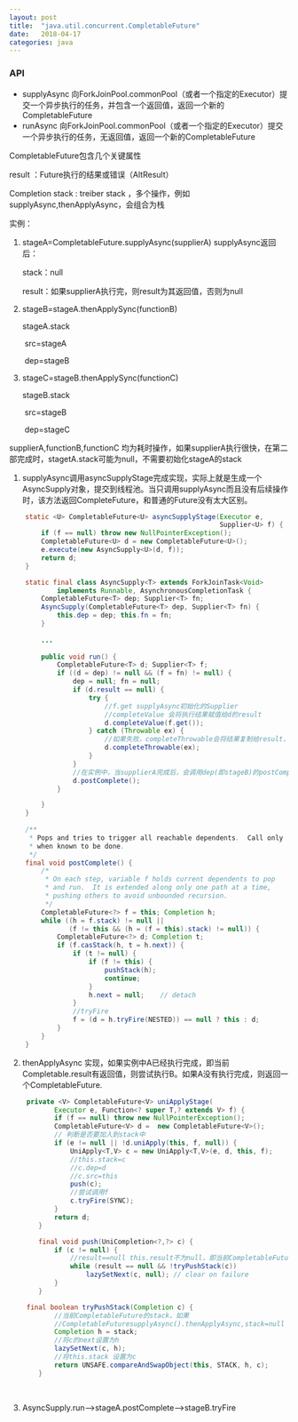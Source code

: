 ```yaml
---
layout: post
title:  "java.util.concurrent.CompletableFuture"
date:   2018-04-17
categories: java
---
```




### API

+ supplyAsync 向ForkJoinPool.commonPool（或者一个指定的Executor）提交一个异步执行的任务，并包含一个返回值，返回一个新的CompletableFuture
+ runAsync 向ForkJoinPool.commonPool（或者一个指定的Executor）提交一个异步执行的任务，无返回值，返回一个新的CompletableFuture




CompletableFuture包含几个关键属性

result ：Future执行的结果或错误（AltResult）

Completion stack : treiber stack ，多个操作，例如supplyAsync,thenApplyAsync，会组合为栈



实例：

1. stageA=CompletableFuture.supplyAsync(supplierA)
   supplyAsync返回后：
   
   stack：null
   
   result：如果supplierA执行完，则result为其返回值，否则为null

2. stageB=stageA.thenApplySync(functionB)

   stageA.stack 

   ​	src=stageA

   ​	dep=stageB

3. stageC=stageB.thenApplySync(functionC)

   stageB.stack

   ​	src=stageB

   ​	dep=stageC

supplierA,functionB,functionC 均为耗时操作，如果supplierA执行很快，在第二部完成时，stagetA.stack可能为null，不需要初始化stageA的stack


1. supplyAsync调用asyncSupplyStage完成实现，实际上就是生成一个AsyncSupply对象，提交到线程池。当只调用supplyAsync而且没有后续操作时，该方法返回CompleteFuture，和普通的Future没有太大区别。



```java
	static <U> CompletableFuture<U> asyncSupplyStage(Executor e,
                                                     Supplier<U> f) {
        if (f == null) throw new NullPointerException();
        CompletableFuture<U> d = new CompletableFuture<U>();
        e.execute(new AsyncSupply<U>(d, f));
        return d;
    }

	static final class AsyncSupply<T> extends ForkJoinTask<Void>
            implements Runnable, AsynchronousCompletionTask {
        CompletableFuture<T> dep; Supplier<T> fn;
        AsyncSupply(CompletableFuture<T> dep, Supplier<T> fn) {
            this.dep = dep; this.fn = fn;
        }
		
		... 
		
        public void run() {
            CompletableFuture<T> d; Supplier<T> f;
            if ((d = dep) != null && (f = fn) != null) {
                dep = null; fn = null;
                if (d.result == null) {
                    try {
                    	//f.get supplyAsync初始化的Supplier
                    	//completeValue 会将执行结果赋值给d的result
                        d.completeValue(f.get());
                    } catch (Throwable ex) {
                    	//如果失败，completeThrowable会将结果复制给result，AltResult类型
                        d.completeThrowable(ex);
                    }
                }
                //在实例中，当supplierA完成后，会调用dep(即stageB)的postComplete,postComplete-->tryFile-->uniApply(或者biApply等方法)-->dep.fn.apply(传入stageA的返回值),同样在stageB执行完，会触发stageC.postComplete
                d.postComplete();
            }

		}
    }
    
    /**
     * Pops and tries to trigger all reachable dependents.  Call only
     * when known to be done.
     */
    final void postComplete() {
        /*
         * On each step, variable f holds current dependents to pop
         * and run.  It is extended along only one path at a time,
         * pushing others to avoid unbounded recursion.
         */
        CompletableFuture<?> f = this; Completion h;
        while ((h = f.stack) != null ||
               (f != this && (h = (f = this).stack) != null)) {
            CompletableFuture<?> d; Completion t;
            if (f.casStack(h, t = h.next)) {
                if (t != null) {
                    if (f != this) {
                        pushStack(h);
                        continue;
                    }
                    h.next = null;    // detach
                }
                //tryFire
                f = (d = h.tryFire(NESTED)) == null ? this : d;
            }
        }
    }
```



2. thenApplyAsync  实现，如果实例中A已经执行完成，即当前Completable.result有返回值，则尝试执行B。如果A没有执行完成，则返回一个CompletableFuture.

   ```java
    private <V> CompletableFuture<V> uniApplyStage(
           Executor e, Function<? super T,? extends V> f) {
           if (f == null) throw new NullPointerException();
           CompletableFuture<V> d =  new CompletableFuture<V>();
           // 判断是否要加入到stack中
           if (e != null || !d.uniApply(this, f, null)) {
               UniApply<T,V> c = new UniApply<T,V>(e, d, this, f);
               //this.stack=c
               //c.dep=d
               //c.src=this
               push(c);
               //尝试调用f
               c.tryFire(SYNC);
           }
           return d;
       }

       final void push(UniCompletion<?,?> c) {
           if (c != null) {
               //result==null this.result不为null，即当前CompletableFuture未执行完
               while (result == null && !tryPushStack(c))
                   lazySetNext(c, null); // clear on failure
           }
       }

   	final boolean tryPushStack(Completion c) {
           //当前CompletableFuture的stack，如果	
           //CompletableFuturesupplyAsync().thenApplyAsync,stack=null
           Completion h = stack;
           //将c的next设置为h
           lazySetNext(c, h);
           //将this.stack 设置为c
           return UNSAFE.compareAndSwapObject(this, STACK, h, c);
       }
   ```

   ​

3. ​AsyncSupply.run—>stageA.postComplete—>stageB.tryFire